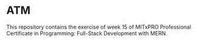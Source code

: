 # ATM
This repository contains the exercise of week 15 of MITxPRO Professional Certificate in Programming: Full-Stack Development with MERN.
